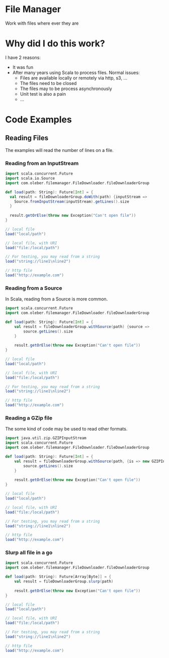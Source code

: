 # File Manager

Work with files where ever they are

# Why did I do this work?

I have 2 reasons:
 * It was fun
 * After many years using Scala to process files. Normal issues:
   * Files are available locally or remotely via http, s3, ...
   * The files need to be closed
   * The files may to be process asynchronously
   * Unit test is also a pain
   * ... 

# Code Examples

## Reading Files

The examples will read the number of lines on a file.

### Reading from an InputStream

```scala
import scala.concurrent.Future
import scala.io.Source
import com.oleber.filemanager.FileDownloader.fileDownloaderGroup

def load(path: String): Future[Int] = {
  val result = fileDownloaderGroup.doWith(path) {inputStream =>
    Source.fromInputStream(inputStream).getLines().size
  }
    
  result.getOrElse(throw new Exception("Can't open file"))
}

// local file
load("local/path")

// local file, with URI
load("file:/local/path")

// For testing, you may read from a string
load("string://line1\nline2")

// http file
load("http://example.com")
```

### Reading from a Source

In Scala, reading from a Source is more common.

```scala
import scala.concurrent.Future
import com.oleber.filemanager.FileDownloader.fileDownloaderGroup

def load(path: String): Future[Int] = {
    val result = fileDownloaderGroup.withSource(path) {source =>
        source.getLines().size
    }
    
    result.getOrElse(throw new Exception("Can't open file"))
}

// local file
load("local/path")

// local file, with URI
load("file:/local/path")

// For testing, you may read from a string
load("string://line1\nline2")

// http file
load("http://example.com")
```

### Reading a GZip file

The some kind of code may be used to read other formats.

```scala
import java.util.zip.GZIPInputStream
import scala.concurrent.Future
import com.oleber.filemanager.FileDownloader.fileDownloaderGroup

def load(path: String): Future[Int] = {
    val result = fileDownloaderGroup.withSource(path, {is => new GZIPInputStream(is)}) {source =>
        source.getLines().size
    }
    
    result.getOrElse(throw new Exception("Can't open file"))
}

// local file
load("local/path")

// local file, with URI
load("file:/local/path")

// For testing, you may read from a string
load("string://line1\nline2")

// http file
load("http://example.com")
```

### Slurp all file in a go

```scala
import scala.concurrent.Future
import com.oleber.filemanager.FileDownloader.fileDownloaderGroup

def load(path: String): Future[Array[Byte]] = {
    val result = fileDownloaderGroup.slurp(path)
    
    result.getOrElse(throw new Exception("Can't open file"))
}

// local file
load("local/path")

// local file, with URI
load("file:/local/path")

// For testing, you may read from a string
load("string://line1\nline2")

// http file
load("http://example.com")
```
